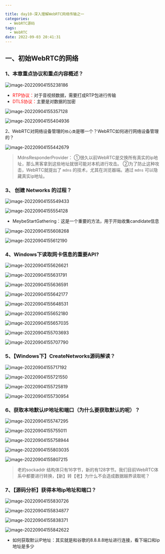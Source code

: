 ```yaml
---

title: day10-深入理解WebRTC网络传输之一
categories:
  - WebRTC源码
tags:
  - WebRTC
date: 2022-09-03 20:41:31
---
```


## 一、初始WebRTC的网络

### 1、本章重点协议和重点内容概述？

![image-20220904155238186](day10-深入理解WebRTC网络传输之一/image-20220904155238186.png)

- <font color="red">RTP协议：</font>对于音视频数据，需要打成RTP包进行传输
- <font color="red">DTLS协议：</font>主要是对数据的加密

![image-20220904155357128](day10-深入理解WebRTC网络传输之一/image-20220904155357128.png)

![image-20220904155404936](day10-深入理解WebRTC网络传输之一/image-20220904155404936.png)

2、WebRTC对网络设备管理的`核心类`是哪一个？WebRTC如何进行网络设备管理的？

![image-20220904155442679](day10-深入理解WebRTC网络传输之一/image-20220904155442679.png)

> MdnsResponderProvider：
> ①很久以前WebRTC是交换所有真实的ip地址，那么黑客拿到这些地址就很可能对本机进行攻击。
> ②为了防止这种攻击，WebRTC就提出了 `mdns` 的技术，尤其在浏览器端。通过 `mdns` 可以隐藏真实ip地址。



### 3、 创建 Networks 的过程？

![image-20220904155549433](day10-深入理解WebRTC网络传输之一/image-20220904155549433.png)

![image-20220904155554128](day10-深入理解WebRTC网络传输之一/image-20220904155554128.png)

- MeybeStartGathering：这是一个重要的方法，用于开始收集candidate信息

![image-20220904155608268](day10-深入理解WebRTC网络传输之一/image-20220904155608268.png)

![image-20220904155612190](day10-深入理解WebRTC网络传输之一/image-20220904155612190.png)

### 4、Windows下读取网卡信息的重要API?

![image-20220904155626621](day10-深入理解WebRTC网络传输之一/image-20220904155626621.png)

![image-20220904155631791](day10-深入理解WebRTC网络传输之一/image-20220904155631791.png)

![image-20220904155636591](day10-深入理解WebRTC网络传输之一/image-20220904155636591.png)

![image-20220904155642177](day10-深入理解WebRTC网络传输之一/image-20220904155642177.png)

![image-20220904155648531](day10-深入理解WebRTC网络传输之一/image-20220904155648531.png)

![image-20220904155652180](day10-深入理解WebRTC网络传输之一/image-20220904155652180.png)

![image-20220904155657035](day10-深入理解WebRTC网络传输之一/image-20220904155657035.png)

![image-20220904155703693](day10-深入理解WebRTC网络传输之一/image-20220904155703693.png)

![image-20220904155707790](day10-深入理解WebRTC网络传输之一/image-20220904155707790.png)

### 5、【Windows下】CreateNetworks源码解读？

![image-20220904155717192](day10-深入理解WebRTC网络传输之一/image-20220904155717192.png)

![image-20220904155721550](day10-深入理解WebRTC网络传输之一/image-20220904155721550.png)

![image-20220904155725819](day10-深入理解WebRTC网络传输之一/image-20220904155725819.png)

![image-20220904155730954](day10-深入理解WebRTC网络传输之一/image-20220904155730954.png)



### 6、获取本地默认IP地址和端口（为什么要获取默认的呢）？

![image-20220904155747295](day10-深入理解WebRTC网络传输之一/image-20220904155747295.png)

![image-20220904155755011](day10-深入理解WebRTC网络传输之一/image-20220904155755011.png)

![image-20220904155758944](day10-深入理解WebRTC网络传输之一/image-20220904155758944.png)

![image-20220904155803035](day10-深入理解WebRTC网络传输之一/image-20220904155803035.png)

![image-20220904155807215](day10-深入理解WebRTC网络传输之一/image-20220904155807215.png)

> 老的sockaddr 结构体只有16字节，新的有128字节。我们目前WebRTC体系中都要进行转换，【新】转【老】为什么不会造成数据越界读取呢？

### 7、【源码分析】获得本地ip地址和端口？

![image-20220904155830726](day10-深入理解WebRTC网络传输之一/image-20220904155830726.png)

![image-20220904155834877](day10-深入理解WebRTC网络传输之一/image-20220904155834877.png)

![image-20220904155838371](day10-深入理解WebRTC网络传输之一/image-20220904155838371.png)

![image-20220904155842622](day10-深入理解WebRTC网络传输之一/image-20220904155842622.png)

- 如何获取默认IP地址：其实就是和谷歌的8.8.8.8地址进行连接，看下端口和ip地址是多少



